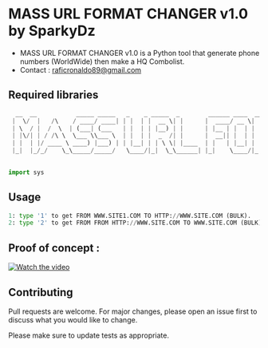 # MASS URL FORMAT CHANGER v1.0 by SparkyDz

- MASS URL FORMAT CHANGER v1.0 is a Python tool that generate phone numbers (WorldWide) then make a HQ Combolist.
- Contact : raficronaldo89@gmail.com
## Required libraries


```python
  __  __           _____ _____   _    _ _____  _        ______ ____  _____  __  __       _______    _____ _    _          _   _  _____ ______ _____  
 |  \/  |   /\    / ____/ ____| | |  | |  __ \| |      |  ____/ __ \|  __ \|  \/  |   /\|__   __|  / ____| |  | |   /\   | \ | |/ ____|  ____|  __ \ 
 | \  / |  /  \  | (___| (___   | |  | | |__) | |      | |__ | |  | | |__) | \  / |  /  \  | |    | |    | |__| |  /  \  |  \| | |  __| |__  | |__) |
 | |\/| | / /\ \  \___ \\___ \  | |  | |  _  /| |      |  __|| |  | |  _  /| |\/| | / /\ \ | |    | |    |  __  | / /\ \ | . ` | | |_ |  __| |  _  / 
 | |  | |/ ____ \ ____) |___) | | |__| | | \ \| |____  | |   | |__| | | \ \| |  | |/ ____ \| |    | |____| |  | |/ ____ \| |\  | |__| | |____| | \ \ 
 |_|  |_/_/    \_\_____/_____/   \____/|_|  \_\______| |_|    \____/|_|  \_\_|  |_/_/    \_\_|     \_____|_|  |_/_/    \_\_| \_|\_____|______|_|  \_\v.1.0
                                                                           

```
```python
import sys
```

## Usage

```python
1: type '1' to get FROM WWW.SITE1.COM TO HTTP://WWW.SITE.COM (BULK).
2: type '2' to get FROM FROM HTTP://WWW.SITE.COM TO WWW.SITE.COM (BULK)
```
## Proof of concept :
[![Watch the video](https://i.imgur.com/JnW2jnn.jpg)](https://youtu.be/i58bXfIrNlk)




## Contributing
Pull requests are welcome. For major changes, please open an issue first to discuss what you would like to change.

Please make sure to update tests as appropriate.
